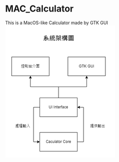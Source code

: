 # MAC_Calculator
This is a MacOS-like Calculator made by GTK GUI
![image](https://github.com/BowDer1118/MAC_Calculator/blob/81bb182365afb332b2ace8e9e0927246e03803c2/%E7%B3%BB%E7%B5%B1%E6%9E%B6%E6%A7%8B%E5%9C%96.png)
